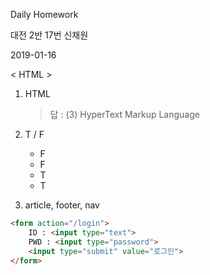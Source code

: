 Daily Homework 

대전 2반 17번 신채원

2019-01-16



< HTML >

1. HTML

   >답 : (3) HyperText Markup Language

2. T / F

   * F
   * F
   * T
   * T

3. article, footer, nav

```html
<form action="/login">
    ID : <input type="text">
    PWD : <input type="password">
    <input type="submit" value="로그인">
</form>
```



